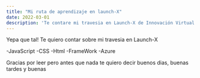 ```yaml
---
title: "Mi ruta de aprendizaje en launch-X"
date: 2022-03-01
description: 'Te contare mi travesia en Launch-X de Innovación Virtual'
---
```


Yepa que tal! Te quiero contar sobre mi travesia en Launch-X 

-JavaScript
-CSS
-Html
-FrameWork
-Azure

Gracias por leer pero antes que nada te quiero decir buenos dias, buenas tardes y buenas
